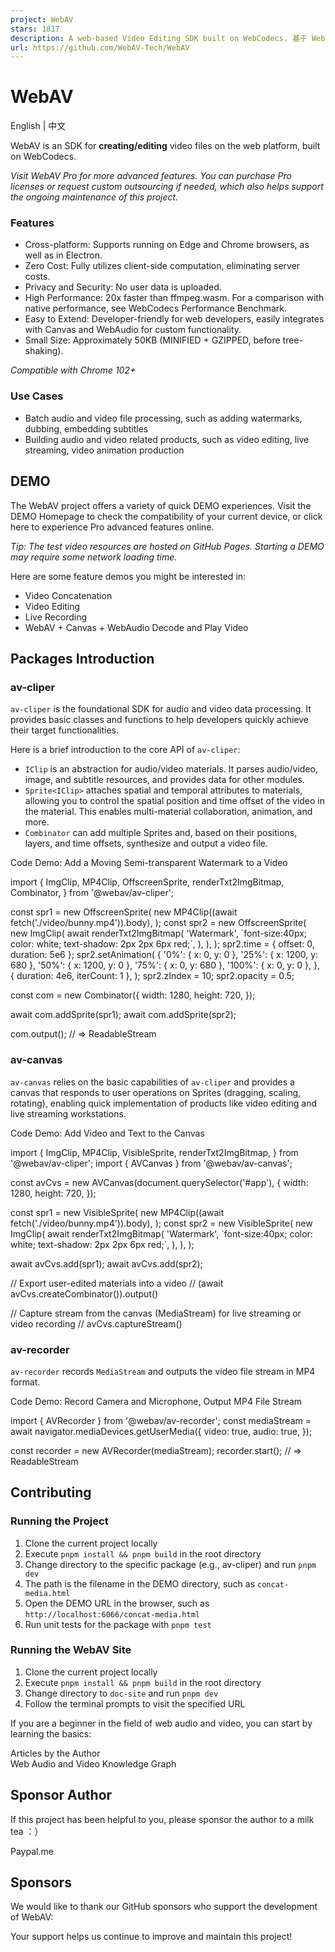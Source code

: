 ```yaml
---
project: WebAV
stars: 1817
description: A web-based Video Editing SDK built on WebCodecs. 基于 WebCodecs 构建的网页视频编辑 SDK。
url: https://github.com/WebAV-Tech/WebAV
---
```


WebAV
=====

English | 中文

WebAV is an SDK for **creating/editing** video files on the web platform, built on WebCodecs.

_Visit WebAV Pro for more advanced features. You can purchase Pro licenses or request custom outsourcing if needed, which also helps support the ongoing maintenance of this project._

### Features

-   Cross-platform: Supports running on Edge and Chrome browsers, as well as in Electron.
-   Zero Cost: Fully utilizes client-side computation, eliminating server costs.
-   Privacy and Security: No user data is uploaded.
-   High Performance: 20x faster than ffmpeg.wasm. For a comparison with native performance, see WebCodecs Performance Benchmark.
-   Easy to Extend: Developer-friendly for web developers, easily integrates with Canvas and WebAudio for custom functionality.
-   Small Size: Approximately 50KB (MINIFIED + GZIPPED, before tree-shaking).

_Compatible with Chrome 102+_

### Use Cases

-   Batch audio and video file processing, such as adding watermarks, dubbing, embedding subtitles
-   Building audio and video related products, such as video editing, live streaming, video animation production

DEMO
----

The WebAV project offers a variety of quick DEMO experiences. Visit the DEMO Homepage to check the compatibility of your current device, or click here to experience Pro advanced features online.

_Tip: The test video resources are hosted on GitHub Pages. Starting a DEMO may require some network loading time._

Here are some feature demos you might be interested in:

-   Video Concatenation
-   Video Editing
-   Live Recording
-   WebAV + Canvas + WebAudio Decode and Play Video

Packages Introduction
---------------------

### av-cliper

`av-cliper` is the foundational SDK for audio and video data processing. It provides basic classes and functions to help developers quickly achieve their target functionalities.

Here is a brief introduction to the core API of `av-cliper`:

-   `IClip` is an abstraction for audio/video materials. It parses audio/video, image, and subtitle resources, and provides data for other modules.
-   `Sprite<IClip>` attaches spatial and temporal attributes to materials, allowing you to control the spatial position and time offset of the video in the material. This enables multi-material collaboration, animation, and more.
-   `Combinator` can add multiple Sprites and, based on their positions, layers, and time offsets, synthesize and output a video file.

Code Demo: Add a Moving Semi-transparent Watermark to a Video

import {
  ImgClip,
  MP4Clip,
  OffscreenSprite,
  renderTxt2ImgBitmap,
  Combinator,
} from '@webav/av-cliper';

const spr1 \= new OffscreenSprite(
  new MP4Clip((await fetch('./video/bunny.mp4')).body),
);
const spr2 \= new OffscreenSprite(
  new ImgClip(
    await renderTxt2ImgBitmap(
      'Watermark',
      \`font-size:40px; color: white; text-shadow: 2px 2px 6px red;\`,
    ),
  ),
);
spr2.time \= { offset: 0, duration: 5e6 };
spr2.setAnimation(
  {
    '0%': { x: 0, y: 0 },
    '25%': { x: 1200, y: 680 },
    '50%': { x: 1200, y: 0 },
    '75%': { x: 0, y: 680 },
    '100%': { x: 0, y: 0 },
  },
  { duration: 4e6, iterCount: 1 },
);
spr2.zIndex \= 10;
spr2.opacity \= 0.5;

const com \= new Combinator({
  width: 1280,
  height: 720,
});

await com.addSprite(spr1);
await com.addSprite(spr2);

com.output(); // => ReadableStream

### av-canvas

`av-canvas` relies on the basic capabilities of `av-cliper` and provides a canvas that responds to user operations on Sprites (dragging, scaling, rotating), enabling quick implementation of products like video editing and live streaming workstations.

Code Demo: Add Video and Text to the Canvas

import {
  ImgClip,
  MP4Clip,
  VisibleSprite,
  renderTxt2ImgBitmap,
} from '@webav/av-cliper';
import { AVCanvas } from '@webav/av-canvas';

const avCvs \= new AVCanvas(document.querySelector('#app'), {
  width: 1280,
  height: 720,
});

const spr1 \= new VisibleSprite(
  new MP4Clip((await fetch('./video/bunny.mp4')).body),
);
const spr2 \= new VisibleSprite(
  new ImgClip(
    await renderTxt2ImgBitmap(
      'Watermark',
      \`font-size:40px; color: white; text-shadow: 2px 2px 6px red;\`,
    ),
  ),
);

await avCvs.add(spr1);
await avCvs.add(spr2);

// Export user-edited materials into a video
// (await avCvs.createCombinator()).output()

// Capture stream from the canvas (MediaStream) for live streaming or video recording
// avCvs.captureStream()

### av-recorder

`av-recorder` records `MediaStream` and outputs the video file stream in MP4 format.

Code Demo: Record Camera and Microphone, Output MP4 File Stream

import { AVRecorder } from '@webav/av-recorder';
const mediaStream \= await navigator.mediaDevices.getUserMedia({
  video: true,
  audio: true,
});

const recorder \= new AVRecorder(mediaStream);
recorder.start(); // => ReadableStream

Contributing
------------

### Running the Project

1.  Clone the current project locally
2.  Execute `pnpm install && pnpm build` in the root directory
3.  Change directory to the specific package (e.g., av-cliper) and run `pnpm dev`
4.  The path is the filename in the DEMO directory, such as `concat-media.html`
5.  Open the DEMO URL in the browser, such as `http://localhost:6066/concat-media.html`
6.  Run unit tests for the package with `pnpm test`

### Running the WebAV Site

1.  Clone the current project locally
2.  Execute `pnpm install && pnpm build` in the root directory
3.  Change directory to `doc-site` and run `pnpm dev`
4.  Follow the terminal prompts to visit the specified URL

If you are a beginner in the field of web audio and video, you can start by learning the basics:

Articles by the Author  
Web Audio and Video Knowledge Graph

Sponsor Author
--------------

If this project has been helpful to you, please sponsor the author to a milk tea ：）

Paypal.me

Sponsors
--------

We would like to thank our GitHub sponsors who support the development of WebAV:

Your support helps us continue to improve and maintain this project!

